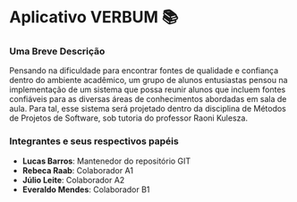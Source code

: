 # Aplicativo VERBUM :books:

### Uma Breve Descrição
Pensando na dificuldade para encontrar fontes de qualidade e confiança dentro do ambiente acadêmico, um grupo de alunos entusiastas pensou na implementação de um sistema que possa reunir alunos que incluem fontes confiáveis para as diversas áreas de conhecimentos abordadas em sala de aula. Para tal, esse sistema será projetado dentro da disciplina de Métodos de Projetos de Software, sob tutoria do professor Raoni Kulesza.

### Integrantes e seus respectivos papéis
- __Lucas Barros__: Mantenedor do repositório GIT
- __Rebeca Raab__: Colaborador A1
- __Júlio Leite__: Colaborador A2
- __Everaldo Mendes__: Colaborador B1
